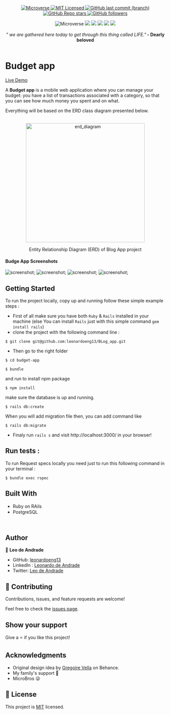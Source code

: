 <p align="center">
  <a href="https://www.microverse.org/">
    <img alt="Microverse" src="https://img.shields.io/badge/-Microverse-blueviolet?style=flat-square">
  </a>
  <a href="https://github.com/leonardoeng13/budget-app/blob/dev/LICENSE.md">
    <img alt="MIT Licensed" src="https://img.shields.io/github/license/leonardoeng13/to-do-list?style=flat-square">
  </a>
  <a href="https://github.com/leonardoeng13/budget-app">
    <img alt="GitHub last commit (branch)" src="https://img.shields.io/github/last-commit/leonardoeng13/budget-app/dev?color=blue&style=flat-square">
  </a>
  <a href="https://github.com/leonardoeng13/budget-app">
    <img alt="GitHub Repo stars" src="https://img.shields.io/github/stars/leonardoeng13/budget-app?color=green&label=%E2%98%85%20stars%20&style=flat-square">
  </a>
  <a href="https://github.com/leonardoeng13">
    <img alt="GitHub followers" src="https://img.shields.io/github/followers/leonardoeng13?color=yellow&logo=github&style=flat-square">
  </a>
</p>

<div align="center">
 <img alt="Microverse" src="https://img.shields.io/badge/Ubuntu-E95420?style=for-the-badge&logo=ubuntu&logoColor=white"> <img src="https://img.shields.io/badge/postgres-%23316192.svg?style=for-the-badge&logo=postgresql&logoColor=white"/>   <img src="https://img.shields.io/badge/ruby-%23CC342D.svg?style=for-the-badge&logo=ruby&logoColor=white"/> <img src="https://img.shields.io/badge/rails-%23CC0000.svg?style=for-the-badge&logo=ruby-on-rails&logoColor=white"/> <img src="https://img.shields.io/badge/bootstrap-%23563D7C.svg?style=for-the-badge&logo=bootstrap&logoColor=white"/> <img src="https://img.shields.io/badge/github-%23121011.svg?style=for-the-badge&logo=github&logoColor=white"/></div>
 
   </br>
 <div align="center">
  <em align="center" style>"
we are gathered here today to get through this thing called LIFE."</em><strong> - Dearly beloved</strong>
  </div>
   </br>

# Budget app

[Live Demo](https://leobudgetapp.herokuapp.com/)

A **Budget app** is a mobile web application where you can manage your budget: you have a list of transactions associated with a category, so that you can see how much money you spent and on what.

Everything will be based on the ERD class diagram presented below.

</br>
 <div align="center">
    <img width="374" alt="erd_diagram" src="https://user-images.githubusercontent.com/80895497/148834638-b49c8179-57dd-4bae-9440-7223b33c9df4.png">
    <p>Entity Relationship Diagram (ERD) of Blog App project</p>
</div>

#### Budge App Screenshots

  ![screenshot](01.PNG);
  ![screenshot](02.PNG);
  ![screenshot](03.PNG);
  ![screenshot](04.PNG);

## Getting Started

To run the project locally, copy up and running follow these simple example steps :

- First of all make sure you have both `Ruby` & `Rails` installed in your machine
  (else You can install `Rails` just with this simple command `gem install rails`)
- clone the project with the following command line :

```
$ git clone git@github.com:leonardoeng13/BLog_app.git
```

- Then go to the right folder

```
$ cd budget-app
```

```
$ bundle
```

and run to install npm package

```
$ npm install
```

make sure the database is up and running.

```
$ rails db:create
```

When you will add migration file then, you can add command like

```
$ rails db:migrate
```

- Finaly run `rails s` and visit http://localhost:3000/ in your browser!

## Run tests :

To run Request specs locally you need just to run this following command in your terminal :

```
$ bundle exec rspec
```

## Built With

- Ruby on RAils <img src="https://cdn.emojidex.com/emoji/seal/Ruby.png" width=15px>
- PostgreSQL <img src="https://user-images.githubusercontent.com/80895497/142954032-f7072df9-3586-48f9-a9e0-7fdd284eb833.png" width=15px>

</br>

## Author

👤 **Leo de Andrade**

- GitHub: [leonardoeng13](https://github.com/leonardoeng13)
- LinkedIn : [Leonardo de Andrade](https://www.linkedin.com/in/leonardodeandrade/)
- Twitter: [Leo de Andrade](https://twitter.com/adrede_leo)

## 🤝 Contributing

Contributions, issues, and feature requests are welcome!

Feel free to check the [issues page](https://github.com/leonardoeng13/budget-app/issues).

## Show your support

Give a ⭐️ if you like this project!

## Acknowledgments

- Original design idea by [Gregoire Vella](https://www.behance.net/gregoirevella) on Behance.
- My family's support 🙌
- MicroBros 😜

## 📝 License

This project is [MIT](https://github.com/leonardoeng13/budget-app/blob/dev/LICENSE.md) licensed.
